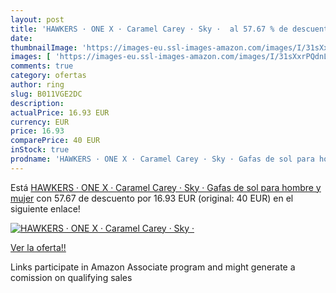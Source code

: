 ```yaml
---
layout: post
title: 'HAWKERS · ONE X · Caramel Carey · Sky ·  al 57.67 % de descuento'
date: 
thumbnailImage: 'https://images-eu.ssl-images-amazon.com/images/I/31sXxrPQdnL._SL200_.jpg'
images: [ 'https://images-eu.ssl-images-amazon.com/images/I/31sXxrPQdnL._SL200_.jpg' ]
comments: true
category: ofertas
author: ring
slug: B011VGE2DC
description:
actualPrice: 16.93 EUR
currency: EUR
price: 16.93
comparePrice: 40 EUR
inStock: true
prodname: 'HAWKERS · ONE X · Caramel Carey · Sky · Gafas de sol para hombre y mujer'
---
```


Está [HAWKERS · ONE X · Caramel Carey · Sky · Gafas de sol para hombre y mujer](https://www.amazon.es/dp/B011VGE2DC/?tag=tolees-21) con 57.67 de descuento por 16.93 EUR (original: 40 EUR) en el siguiente enlace!

[![HAWKERS · ONE X · Caramel Carey · Sky · ](https://images-eu.ssl-images-amazon.com/images/I/31sXxrPQdnL._SL200_.jpg)](https://www.amazon.es/dp/B011VGE2DC/?tag=tolees-21)

[Ver la oferta!!](https://www.amazon.es/dp/B011VGE2DC/?tag=tolees-21)

Links participate in Amazon Associate program and might generate a comission on qualifying sales


